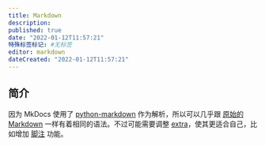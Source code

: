 ```yaml
---
title: Markdown
description:
published: true
date: "2022-01-12T11:57:21"
特殊标签标记: #无标签
editor: markdown
dateCreated: "2022-01-12T11:57:21"
---
```


## 简介

因为 MkDocs 使用了 [python-markdown](https://python-markdown.github.io/) 作为解析，所以可以几乎跟 [原始的 Markdown](https://daringfireball.net/projects/markdown/) 一样有着相同的语法。不过可能需要调整 [extra](https://python-markdown.github.io/extensions/extra/)，使其更适合自己，比如增加 [脚注](脚注.md) 功能。
